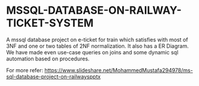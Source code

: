 # MSSQL-DATABASE-ON-RAILWAY-TICKET-SYSTEM

A mssql database project on e-ticket for train which satisfies with most of 3NF and one or two tables of 2NF normalization. 
It also has a ER Diagram. We have made even use-case queries on joins and some dynamic sql automation based on procedures.

For more refer: https://www.slideshare.net/MohammedMustafa294978/ms-sql-database-project-on-railwayspptx
